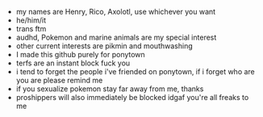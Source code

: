 - my names are Henry, Rico, Axolotl, use whichever you want
- he/him/it
- trans ftm
- audhd, Pokemon and marine animals are my special interest
- other current interests are pikmin and mouthwashing
- I made this github purely for ponytown
- terfs are an instant block fuck you
- i tend to forget the people i've friended on ponytown, if i forget who are you are please remind me
- if you sexualize pokemon stay far away from me, thanks
- proshippers will also immediately be blocked idgaf you're all freaks to me
